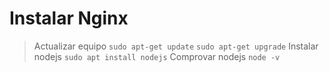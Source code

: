 # Instalar Nginx
> Actualizar equipo
 `sudo apt-get update`
 `sudo apt-get upgrade`
> Instalar nodejs
 `sudo apt install nodejs`
> Comprovar nodejs
 `node -v`

